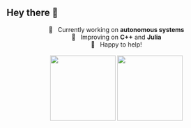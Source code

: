 <h2>Hey there 👋</h2>
<p align="center">
  🔭 &nbsp; Currently working on <b>autonomous systems</b> <br>🌱 &nbsp; Improving on <b>C++</b> and <b>Julia</b><br>💬 &nbsp; Happy to help!<br><br>
  <img height="150em" src="https://github-readme-stats.vercel.app/api?username=MK2112&hide_border=true&count_private=true&show_icons=true&theme=dark" align = "center"/>
  <img height="150em" src="https://github-readme-stats.vercel.app/api/top-langs?username=MK2112&show_icons=true&locale=en&layout=compact&hide_border=true&theme=dark" align = "center"/>
</p>
